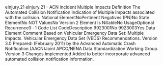 

eInjury.21
eInjury.21 - ACN Incident Multiple Impacts
Definition
The Automated Collision Notification Indication of Multiple Impacts associated with the collision.
National ElementNoPertinent Negatives (PN)No
State ElementNo
NOT ValuesNo
Version 2 Element
Is NillableNo
UsageOptional
Recurrence0 : 1
Code List
CodeDescription
9923001No
9923003Yes
Data Element Comment
Based on Vehicular Emergency Data Set: Multiple Impacts. Vehicular Emergency Data Set (VEDS) Recommendations.
Version 3.0 Prepared: (February 2011) by the Advanced Automatic Crash Notification (AACN)Joint APCO/NENA Data
Standardization Working Group.
Version 3 Changes Implemented
Added to better incorporate advanced automated collision notification information.